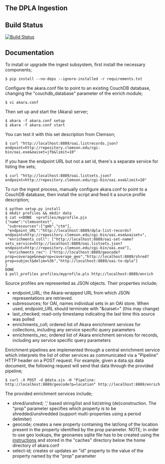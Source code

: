 The DPLA Ingestion
-------------------

Build Status
-------------------

[![Build Status](https://travis-ci.org/dpla/ingestion.png?branch=master)](https://travis-ci.org/dpla/ingestion)

Documentation
-------------------

To install or upgrade the ingest subsystem, first install the necessary components;

    $ pip install --no-deps --ignore-installed -r requirements.txt

Configure the akara.conf file to point to an existing CouchDB database, changing the "couchdb_database" parameter of the enrich module;

    $ vi akara.conf

Then set up and start the (Akara) server;

    $ akara -f akara.conf setup
    $ akara -f akara.conf start

You can test it with this set description from Clemson;

    $ curl "http://localhost:8889/oai.listrecords.json?endpoint=http://repository.clemson.edu/cgi-bin/oai.exe&oaiset=jfb&limit=10" 

If you have the endpoint URL but not a set id, there's a separate service for listing the sets;

    $ curl "http://localhost:8889/oai.listsets.json?endpoint=http://repository.clemson.edu/cgi-bin/oai.exe&limit=10"

To run the ingest process, manually configure akara.conf to point to a CouchDB database, then install the script and feed it a source profile description;

    $ python setup.py install
    $ mkdir profiles && mkdir data
    $ cat <<DONE  >profiles/myprofile.pjs
    {"name":"clemsontest",
     "subresources":["gmb","ctm"],
     "endpoint_URL":"http://localhost:8889/dpla-list-records?endpoint=http://repository.clemson.edu/cgi-bin/oai.exe&oaiset=",
     "enrichments_coll": ["http://localhost:8889/oai-set-name?sets_service=http://localhost:8889/oai.listsets.json?endpoint=http://repository.clemson.edu/cgi-bin/oai.exe"],
     "enrichments_rec": ["http://localhost:8889/geocode?prop=coverage&newprop=coverage_geo","http://localhost:8889/shred?prop=subject&delim=%3b","http://localhost:8889/oai-to-dpla"]
    }
    DONE
    $ poll_profiles profiles/myprofile.pls http://localhost:8889/enrich

Source profiles are represented as JSON objects. Their properties include;

* endpoint_URL; the Akara-wrapped URL from which JSON representations are retrieved.
* subresources; for OAI, names individual sets in an OAI store. When used, endpoint_URL should terminate with "&oaiset=" (this may change)
* last_checked; read-only timestamp indicating the last time this source was polled
* enrichments_coll; ordered list of Akara enrichment services for collections, including any service specific query parameters
* enrichments_rec; ordered list of Akara enrichment services for records, including any service specific query parameters

Enrichment pipelines are implemented through a central enrichment service which interprets the list of other services as communicated via a "Pipeline" HTTP header on a POST request. For example, given a data.sjs data document, the following request will send that data through the provided pipeline;

    $ curl -X POST -d @data.sjs -H "Pipeline: http://localhost:8889/geocode?p=location" http://localhost:8889/enrich

The provided enrichment services include;

* shred/unshred; ',' based string/list and list/string (de)construction. The "prop" parameter specifies which property is to be shredded/unshredded (support multi-properties using a period delimiter)
* geocode; creates a new property containing the lat/long of the location present in the property identified by the prop parameter. NOTE; in order to use geo lookups, the geonames sqlite file has to be created using the [instructions](https://foundry.zepheira.com/projects/zenpub/repository/entry/NOTES) and stored in the "caches" directory below the home directory of akara.conf
* select-id; creates or updates an "id" property to the value of the property named by the "prop" parameter
